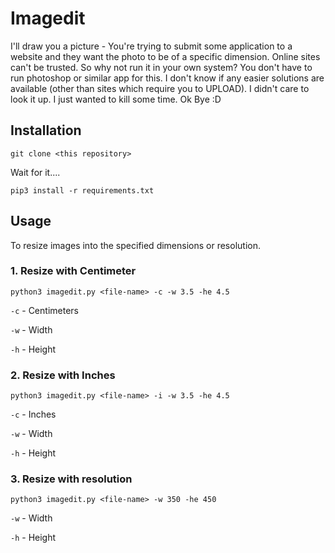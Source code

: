 
# Imagedit
I'll draw you a picture - You're trying to submit some application to a website and they want the photo to be of a specific dimension. Online sites can't be trusted. So why not run it in your own system? You don't have to run photoshop or similar app for this. I don't know if any easier solutions are available (other than sites which require you to UPLOAD). I didn't care to look it up. I just wanted to kill some time. Ok Bye :D

## Installation
`git clone <this repository>`

Wait for it....

`pip3 install -r requirements.txt`

## Usage
To resize images into the specified dimensions or resolution.

### 1. Resize with Centimeter
`python3 imagedit.py <file-name> -c -w 3.5 -he 4.5`

`-c` - Centimeters

`-w` - Width

`-h` - Height

### 2. Resize with Inches
`python3 imagedit.py <file-name> -i -w 3.5 -he 4.5`

`-c` - Inches

`-w` - Width

`-h` - Height

### 3. Resize with resolution
`python3 imagedit.py <file-name> -w 350 -he 450`

`-w` - Width

`-h` - Height


